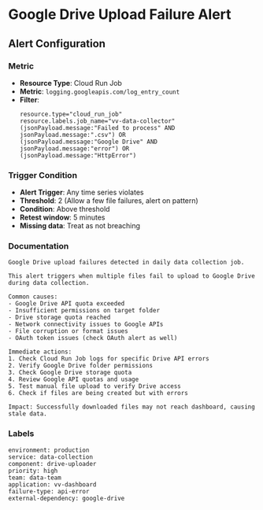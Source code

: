 # Google Drive Upload Failure Alert

## Alert Configuration

### Metric
- **Resource Type**: Cloud Run Job
- **Metric**: `logging.googleapis.com/log_entry_count`
- **Filter**: 
  ```
  resource.type="cloud_run_job"
  resource.labels.job_name="vv-data-collector"
  (jsonPayload.message:"Failed to process" AND jsonPayload.message:".csv") OR
  (jsonPayload.message:"Google Drive" AND jsonPayload.message:"error") OR
  (jsonPayload.message:"HttpError")
  ```

### Trigger Condition
- **Alert Trigger**: Any time series violates
- **Threshold**: 2  (Allow a few file failures, alert on pattern)
- **Condition**: Above threshold
- **Retest window**: 5 minutes
- **Missing data**: Treat as not breaching

### Documentation
```
Google Drive upload failures detected in daily data collection job.

This alert triggers when multiple files fail to upload to Google Drive during data collection.

Common causes:
- Google Drive API quota exceeded
- Insufficient permissions on target folder
- Drive storage quota reached
- Network connectivity issues to Google APIs
- File corruption or format issues
- OAuth token issues (check OAuth alert as well)

Immediate actions:
1. Check Cloud Run Job logs for specific Drive API errors
2. Verify Google Drive folder permissions
3. Check Google Drive storage quota
4. Review Google API quotas and usage
5. Test manual file upload to verify Drive access
6. Check if files are being created but with errors

Impact: Successfully downloaded files may not reach dashboard, causing stale data.
```

### Labels
```
environment: production
service: data-collection
component: drive-uploader
priority: high
team: data-team
application: vv-dashboard
failure-type: api-error
external-dependency: google-drive
```
